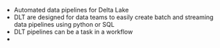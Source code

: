 
-  Automated data pipelines for Delta Lake
-  DLT are designed for data teams to easily create batch and streaming data pipelines using python or SQL 
- DLT pipelines can be a task in a workflow
- 
